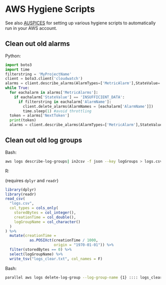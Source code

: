 # AWS Hygiene Scripts

See also [AUSPICES](https://github.com/broadinstitute/AuSPICES) for setting up various hygiene scripts to automatically run in your AWS account.

## Clean out old alarms

Python:

```python
import boto3
import time
filterstring = 'MyProjectName'
client = boto3.client('cloudwatch')
alarms = client.describe_alarms(AlarmTypes=['MetricAlarm'],StateValue='INSUFFICIENT_DATA')
while True:
  for eachalarm in alarms['MetricAlarms']:
    if eachalarm['StateValue'] == 'INSUFFICIENT_DATA':
      if filterstring in eachalarm['AlarmName']:
        client.delete_alarms(AlarmNames = [eachalarm['AlarmName']])
        time.sleep(1) #avoid throttling
  token = alarms['NextToken']
  print(token)
  alarms = client.describe_alarms(AlarmTypes=['MetricAlarm'],StateValue='INSUFFICIENT_DATA',NextToken=token)
```

## Clean out old log groups

Bash:

```sh
aws logs describe-log-groups| in2csv -f json --key logGroups > logs.csv
```

R:

(requires `dplyr` and `readr`)

```r
library(dplyr)
library(readr)
read_csv(
  "logs.csv",
  col_types = cols_only(
    storedBytes = col_integer(),
    creationTime = col_double(),
    logGroupName = col_character()
  )
) %>%
  mutate(creationTime =
           as.POSIXct(creationTime / 1000,
                      origin = "1970-01-01")) %>%
  filter(storedBytes == 0) %>%
  select(logGroupName) %>%
  write_tsv("logs_clear.txt", col_names = F)
```

Bash:

```sh
parallel aws logs delete-log-group --log-group-name {1} :::: logs_clear.txt
```
